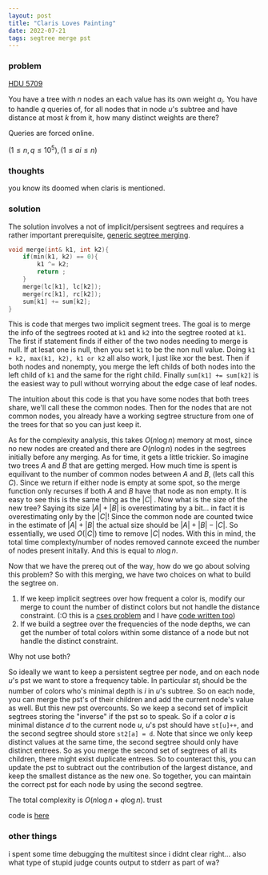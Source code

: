 ```yaml
---
layout: post
title: "Claris Loves Painting"
date: 2022-07-21
tags: segtree merge pst
---
```



### problem
[HDU 5709](https://vjudge.net/problem/HDU-5709)

You have a tree with $n$ nodes an each value has its own weight $a_i$. You have to handle $q$ queries of, for all nodes that in node $u$'s subtree and have distance at most $k$ from it, how many distinct weights are there?

Queries are forced online.

$(1 \leq n, q \leq 10^5), (1 \leq ai \leq n)$


### thoughts

you know its doomed when claris is mentioned. 

### solution

The solution involves a not of implicit/persisent segtrees and requires a rather important prerequisite, [generic segtree merging](https://codeforces.com/blog/entry/49446).

```cpp
void merge(int& k1, int k2){
	if(min(k1, k2) == 0){
		k1 ^= k2;
		return ;
	}
	merge(lc[k1], lc[k2]);
	merge(rc[k1], rc[k2]);
	sum[k1] += sum[k2];
}
```

This is code that merges two implicit segment trees. The goal is to merge the info of the segtrees rooted at `k1` and `k2` into the segtree rooted at `k1`. The first if statement finds if either of the two nodes needing to merge is null. If at lesat one is null, then you set `k1` to be the non null value. Doing `k1 + k2, max(k1, k2), k1 or k2` all also work, I just like xor the best. Then if both nodes and nonempty, you merge the left childs of both nodes into the left child of `k1` and the same for the right child. Finally `sum[k1] += sum[k2]` is the easiest way to pull without worrying about the edge case of leaf nodes.

The intuition about this code is that you have some nodes that both trees share, we'll call these the common nodes. Then for the nodes that are not common nodes, you already have a working segtree structure from one of the trees for that so you can just keep it.

As for the complexity analysis, this takes $O(n \log n)$ memory at most, since no new nodes are created and there are $O(n \log n)$ nodes in the segtrees initially before any merging. As for time, it gets a little trickier. So imagine two trees $A$ and $B$ that are getting merged. How much time is spent is equilivant to the number of common nodes between $A$ and $B$, (lets call this $C$). Since we return if either node is empty at some spot, so the merge function only recurses if both $A$ and $B$ have that node as non empty. It is easy to see this is the same thing as the $\lvert C \rvert$ . Now what is the size of the new tree? Saying its size $\lvert A \rvert + \lvert B \rvert$ is overestimating by a bit... in fact it is overestimating only by the $\lvert C \rvert$! Since the common node are counted twice in the estimate of $\lvert A \rvert +  \lvert B \rvert$ the actual size should be $\lvert A \rvert + \lvert B \rvert - \lvert C \rvert$. So essentially, we used $O(\lvert C \rvert)$ time to remove $\lvert C \rvert$ nodes. With this in mind, the total time complexty/number of nodes removed cannote exceed the number of nodes present initally. And this is equal to $n \log n$.

Now that we have the prereq out of the way, how do we go about solving this problem? So with this merging, we have two choices on what to build the segtree on. 
1. If we keep implicit segtrees over how frequent a color is, modify our merge to count the number of distinct colors but not handle the distance constraint. (:O this is a [cses problem](https://cses.fi/problemset/task/1139) and I have [code written too](https://cses.fi/paste/e7e61beab682a66a414740/))
2. If we build a segtree over the frequencies of the node depths, we can get the number of total colors within some distance of a node but not handle the distinct constraint.

Why not use both?

So ideally we want to keep a persistent segtree per node, and on each node $u$'s pst we want to store a frequency table. In particular $st_i$ should be the number of colors who's minimal depth is $i$ in $u$'s subtree. So on each node, you can merge the pst's of their children and add the current node's value as well. But this new pst overcounts. So we keep a second set of implicit segtrees storing the "inverse" if the pst so to speak. So if a color $a$ is minimal distance $d$ to the current node $u$, $u$'s pst should have `st[u]++`, and the second segtree should store `st2[a] = d`. Note that since we only keep distinct values at the same time, the second segtree should only have distinct entrees. So as you merge the second set of segtrees of all its children, there might exist duplicate entrees. So to counteract this, you can update the pst to subtract out the contribution of the largest distance, and keep the smallest distance as the new one. So together, you can maintain the correct pst for each node by using the second segtree.

The total complexity is $O(n \log n + q \log n)$.
trust

code is [here](https://pastebin.com/vn95A1Dj)

### other things

i spent some time debugging the multitest since i didnt clear right... also what type of stupid judge counts output to stderr as part of wa?


